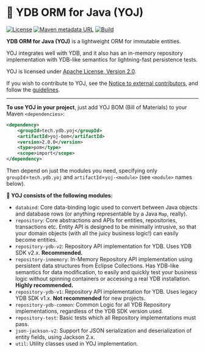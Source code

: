 🦔 YDB ORM for Java (YOJ)
=========================
[![License](https://img.shields.io/badge/License-Apache%202.0-blue.svg)](https://github.com/ydb-platform/yoj-project/blob/main/LICENSE)
[![Maven metadata URL](https://img.shields.io/maven-metadata/v?metadataUrl=https%3A%2F%2Frepo1.maven.org%2Fmaven2%2Ftech%2Fydb%2Fyoj%2Fyoj-parent%2Fmaven-metadata.xml)](https://mvnrepository.com/artifact/tech.ydb.yoj/yoj-parent)
[![Build](https://img.shields.io/github/actions/workflow/status/ydb-platform/yoj-project/build.yaml?branch=main)](https://github.com/ydb-platform/yoj-project/actions/workflows/build.yaml)

**YDB ORM for Java (YOJ)** is a lightweight ORM for immutable entities.

YOJ integrates well with YDB, and it also has an in-memory repository implementation with YDB-like semantics for 
lightning-fast persistence tests.

YOJ is licensed under [Apache License, Version 2.0](LICENSE).

If you wish to contribute to YOJ, see the [Notice to external contributors](CONTRIBUTING.md), and follow the [guidelines](GUIDELINES.md).

----
**To use YOJ in your project**, just add YOJ BOM (Bill of Materials) to your Maven `<dependencies>`:
```xml
<dependency>
    <groupId>tech.ydb.yoj</groupId>
    <artifactId>yoj-bom</artifactId>
    <version>2.0.0</version>
    <type>pom</type>
    <scope>import</scope>
</dependency>
```
Then depend on just the modules you need, specifying only `groupId`=`tech.ydb.yoj` and `artifactId`=`yoj-<module>` (see `<module>` names below).

**🦔 YOJ consists of the following modules:**
- `databind`: Core data-binding logic used to convert between Java objects and database rows (or anything representable
by a Java `Map`, really).
- `repository`: Core abstractions and APIs for entities, repositories, transactions etc. Entity API is designed to be
minimally intrusive, so that your domain objects (with all the juicy business logic!) can easily become entities.
- `repository-ydb-v2`: Repository API implementation for YDB. Uses YDB SDK v2.x. **Recommended.**
- `repository-inmemory`: In-Memory Repository API implementation using persistent data structures from Eclipse 
Collections. Has YDB-like semantics for data modification, to easily and quickly test your business logic without 
spinning containers or accessing a real YDB installation. **Highly recommended.**
- `repository-ydb-v1`: Repository API implementation for YDB. Uses legacy YDB SDK v1.x. **Not recommended** for new
  projects.
- `repository-ydb-common`: Common Logic for all YDB Repository implementations, regardless of the YDB SDK version used.
- `repository-test`: Basic tests which all Repository implementations must pass.
- `json-jackson-v2`: Support for JSON serialization and deserialization of entity fields, using Jackson 2.x.
- `util`: Utility classes used in YOJ implementation.
